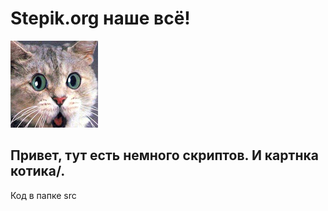 # Stepik.org наше всё!

![OMG, ты еще не с нами?](/img/log.jpg)




## Привет, тут есть немного скриптов. И картнка котика/.

Код в папке src
